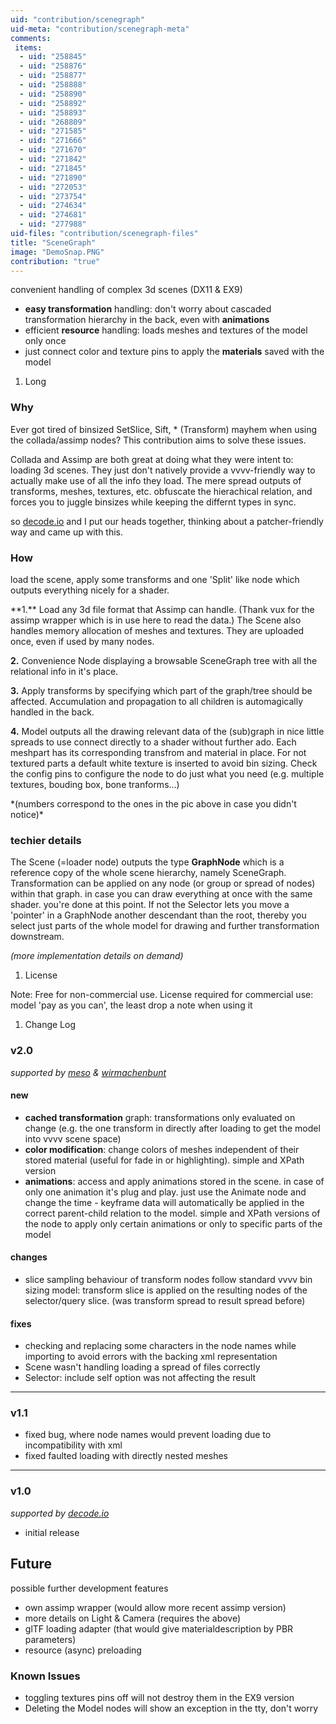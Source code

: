 ```yaml
---
uid: "contribution/scenegraph"
uid-meta: "contribution/scenegraph-meta"
comments: 
 items: 
  - uid: "258845"
  - uid: "258876"
  - uid: "258877"
  - uid: "258888"
  - uid: "258890"
  - uid: "258892"
  - uid: "258893"
  - uid: "268809"
  - uid: "271585"
  - uid: "271666"
  - uid: "271670"
  - uid: "271842"
  - uid: "271845"
  - uid: "271890"
  - uid: "272053"
  - uid: "273754"
  - uid: "274634"
  - uid: "274681"
  - uid: "277988"
uid-files: "contribution/scenegraph-files"
title: "SceneGraph"
image: "DemoSnap.PNG"
contribution: "true"
---
```


convenient handling of complex 3d scenes (DX11 & EX9)

* **easy transformation** handling: don't worry about cascaded transformation hierarchy in the back, even with **animations**
* efficient **resource** handling: loads meshes and textures of the model only once
* just connect color and texture pins to apply the **materials** saved with the model

1.  Long
### Why
Ever got tired of binsized SetSlice, Sift, * (Transform) mayhem when using the collada/assimp nodes?
This contribution aims to solve these issues.

Collada and Assimp are both great at doing what they were intent to: loading 3d scenes. They just don't natively provide a vvvv-friendly way to actually make use of all the info they load. The mere spread outputs of transforms, meshes, textures, etc. obfuscate the hierachical relation, and forces you to juggle binsizes while keeping the differnt types in sync.

so [decode.io](http://decode.io) and I put our heads together, thinking about a patcher-friendly way and came up with this.


### How
load the scene, apply some transforms and one 'Split' like node which outputs everything nicely for a shader.

<div class="box">
**1.** Load any 3d file format that Assimp can handle. (Thank vux for the assimp wrapper which is in use here to read the data.) The Scene also handles memory allocation of meshes and textures. They are uploaded once, even if used by many nodes.

**2.** Convenience Node displaying a browsable SceneGraph tree with all the relational info in it's place.

**3.** Apply transforms by specifying which part of the graph/tree should be affected. Accumulation and propagation to all children is automagically handled in the back.

**4.** Model outputs all the drawing relevant data of the (sub)graph in nice little spreads to use connect directly to a shader without further ado. Each meshpart has its corresponding transfrom and material in place. For not textured parts a default white texture is inserted to avoid bin sizing. Check the config pins to configure the node to do just what you need (e.g. multiple textures, bouding box, bone tranforms...)</div>
*(numbers correspond to the ones in the pic above in case you didn't notice)*


###  techier details
The Scene (=loader node) outputs the type **GraphNode** which is a reference copy of the whole scene hierarchy, namely SceneGraph. Transformation can be applied on any node (or group or spread of nodes) within that graph.
in case you can draw everything at once with the same shader. you're done at this point.
If not the Selector lets you move a 'pointer' in a GraphNode another descendant than the root, thereby you select just parts of the whole model for drawing and further transformation downstream.

*(more implementation details on demand)*


1.  License
<div class="box">
Note:
Free for non-commercial use. 
License required for commercial use: 
model 'pay as you can', the least drop a note when using it
</div>

1.  Change Log
###  v2.0
*supported by [meso](https://meso.design) & [wirmachenbunt](https://wirmachenbunt.de)*
####  new
* **cached transformation** graph: transformations only evaluated on change (e.g. the one transform in directly after loading to get the model into vvvv scene space)
* **color modification**: change colors of meshes independent of their stored material (useful for fade in or highlighting). simple and XPath version
* **animations**: access and apply animations stored in the scene. in case of only one animation it's plug and play. just use the Animate node and change the time - keyframe data will automatically be applied in the correct parent-child relation to the model. simple and XPath versions of the node to apply only certain animations or only to specific parts of the model

####  changes
* slice sampling behaviour of transform nodes follow standard vvvv bin sizing model: transform slice is applied on the resulting nodes of the selector/query slice. (was transform spread to result spread before)

####  fixes
* checking and replacing some characters in the node names while importing to avoid errors with the backing xml representation
* Scene wasn't handling loading a spread of files correctly
* Selector: include self option was not affecting the result 
---
###  v1.1
* fixed bug, where node names would prevent loading due to incompatibility with xml
* fixed faulted loading with directly nested meshes
---
###  v1.0
*supported by [decode.io](http://decode.io)*
* initial release

##  Future
possible further development features
* own assimp wrapper (would allow more recent assimp version)
* more details on Light & Camera (requires the above)
* glTF loading adapter (that would give materialdescription by PBR parameters)
* resource (async) preloading

###  Known Issues
* toggling textures pins off will not destroy them in the EX9 version
* Deleting the Model nodes will show an exception in the tty, don't worry
